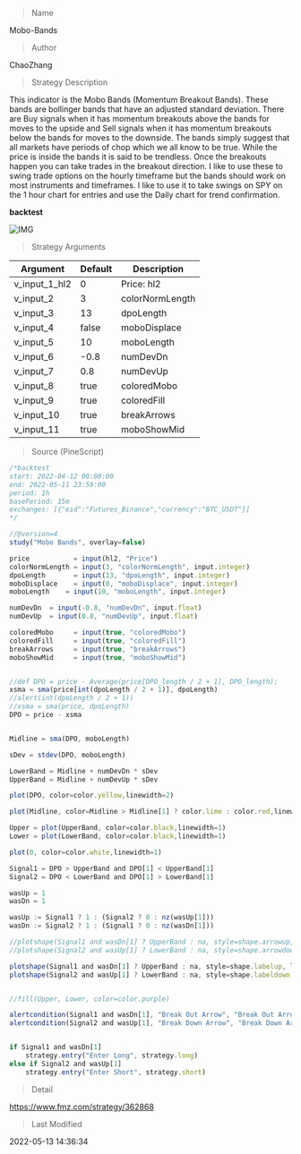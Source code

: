
> Name

Mobo-Bands

> Author

ChaoZhang

> Strategy Description

This indicator is the Mobo Bands (Momentum Breakout Bands). These bands are bollinger bands that have an adjusted standard deviation. There are Buy signals when it has momentum breakouts above the bands for moves to the upside and Sell signals when it has momentum breakouts below the bands for moves to the downside. The bands simply suggest that all markets have periods of chop which we all know to be true. While the price is inside the bands it is said to be trendless. Once the breakouts happen you can take trades in the breakout direction. I like to use these to swing trade options on the hourly timeframe but the bands should work on most instruments and timeframes. I like to use it to take swings on SPY on the 1 hour chart for entries and use the Daily chart for trend confirmation.

**backtest**

 ![IMG](https://www.fmz.com/upload/asset/1f2ff4b7c1c03df68cb.png) 

> Strategy Arguments



|Argument|Default|Description|
|----|----|----|
|v_input_1_hl2|0|Price: hl2|high|low|open|close|hlc3|hlcc4|ohlc4|
|v_input_2|3|colorNormLength|
|v_input_3|13|dpoLength|
|v_input_4|false|moboDisplace|
|v_input_5|10|moboLength|
|v_input_6|-0.8|numDevDn|
|v_input_7|0.8|numDevUp|
|v_input_8|true|coloredMobo|
|v_input_9|true|coloredFill|
|v_input_10|true|breakArrows|
|v_input_11|true|moboShowMid|


> Source (PineScript)

``` javascript
/*backtest
start: 2022-04-12 00:00:00
end: 2022-05-11 23:59:00
period: 1h
basePeriod: 15m
exchanges: [{"eid":"Futures_Binance","currency":"BTC_USDT"}]
*/

//@version=4
study("Mobo Bands", overlay=false)

price           = input(hl2, "Price")
colorNormLength = input(3, "colorNormLength", input.integer)
dpoLength       = input(13, "dpoLength", input.integer)
moboDisplace    = input(0, "moboDisplace", input.integer)
moboLength    = input(10, "moboLength", input.integer)

numDevDn  = input(-0.8, "numDevDn", input.float)
numDevUp  = input(0.8, "numDevUp", input.float)

coloredMobo     = input(true, "coloredMobo")
coloredFill     = input(true, "coloredFill")
breakArrows     = input(true, "breakArrows")
moboShowMid     = input(true, "moboShowMid") 


//def DPO = price - Average(price[DPO_length / 2 + 1], DPO_length);
xsma = sma(price[int(dpoLength / 2 + 1)], dpoLength) 
//alert(int(dpoLength / 2 + 1))
//xsma = sma(price, dpoLength) 
DPO = price - xsma


Midline = sma(DPO, moboLength)

sDev = stdev(DPO, moboLength)

LowerBand = Midline + numDevDn * sDev
UpperBand = Midline + numDevUp * sDev

plot(DPO, color=color.yellow,linewidth=2)

plot(Midline, color=Midline > Midline[1] ? color.lime : color.red,linewidth=2)

Upper = plot(UpperBand, color=color.black,linewidth=1)
Lower = plot(LowerBand, color=color.black,linewidth=1)

plot(0, color=color.white,linewidth=1)

Signal1 = DPO > UpperBand and DPO[1] < UpperBand[1]
Signal2 = DPO < LowerBand and DPO[1] > LowerBand[1]

wasUp = 1
wasDn = 1

wasUp := Signal1 ? 1 : (Signal2 ? 0 : nz(wasUp[1]))
wasDn := Signal2 ? 1 : (Signal1 ? 0 : nz(wasDn[1]))

//plotshape(Signal1 and wasDn[1] ? UpperBand : na, style=shape.arrowup, location=location.absolute, size=size.normal, color=color.red)
//plotshape(Signal2 and wasUp[1] ? LowerBand : na, style=shape.arrowdown, location=location.absolute, size=size.normal, color=color.green)

plotshape(Signal1 and wasDn[1] ? UpperBand : na, style=shape.labelup, location=location.absolute, size=size.normal, color=color.green, text="Buy",textcolor=color.white)
plotshape(Signal2 and wasUp[1] ? LowerBand : na, style=shape.labeldown, location=location.absolute, size=size.normal, color=color.red, text="Sell",textcolor=color.white)


//fill(Upper, Lower, color=color.purple)

alertcondition(Signal1 and wasDn[1], "Break Out Arrow", "Break Out Arrow")
alertcondition(Signal2 and wasUp[1], "Break Down Arrow", "Break Down Arrow")


if Signal1 and wasDn[1] 
    strategy.entry("Enter Long", strategy.long)
else if Signal2 and wasUp[1]
    strategy.entry("Enter Short", strategy.short)
```

> Detail

https://www.fmz.com/strategy/362868

> Last Modified

2022-05-13 14:36:34
